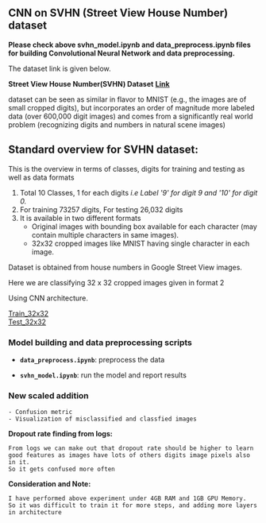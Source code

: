 ## CNN on SVHN (Street View House Number) dataset

**Please check above svhn_model.ipynb and data_preprocess.ipynb files for building Convolutional Neural Network and data preprocessing.**

The dataset link is given below.

**Street View House Number(SVHN) Dataset**        **[Link](http://ufldl.stanford.edu/housenumbers/)**

 dataset can be seen as similar in flavor to MNIST (e.g., the images are of small cropped digits), but incorporates an order of magnitude more labeled data (over 600,000 digit images) and comes from a significantly real world problem (recognizing digits and numbers in natural scene images)


## Standard overview for SVHN dataset:

This is the overview in terms of classes, digits for training and testing as well as data formats
1. Total 10 Classes, 1 for each digits  *i.e Label '9' for digit 9 and '10' for digit 0.*
2. For training 73257 digits, For testing 26,032 digits
3. It is available in two different formats
   - Original images with bounding box available for each character (may contain multiple characters in same images).
   - 32x32 cropped images like MNIST having single character in each image.
 



Dataset is obtained from house numbers in Google Street View images. 


Here we are classifying 32 x 32 cropped images given in format 2 

Using CNN architecture.

[Train_32x32](http://ufldl.stanford.edu/housenumbers/train_32x32.mat)                     
[Test_32x32](http://ufldl.stanford.edu/housenumbers/test_32x32.mat)

### Model building and data preprocessing scripts 

   - **`data_preprocess.ipynb`**: preprocess the data
   
   - **`svhn_model.ipynb`**: run the model and report results
    
### New scaled addition
 ```
- Confusion metric 
- Visualization of misclassified and classfied images
```
    
**Dropout rate finding from logs:**
```
From logs we can make out that dropout rate should be higher to learn
good features as images have lots of others digits image pixels also in it.
So it gets confused more often
```

**Consideration and Note:** 
```
I have performed above experiment under 4GB RAM and 1GB GPU Memory.
So it was difficult to train it for more steps, and adding more layers in architecture
```
